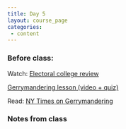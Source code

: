 ```yaml
---
title: Day 5
layout: course_page
categories:
 - content
---
```


### Before class:

Watch: 
[Electoral college review](https://www.youtube.com/watch?v=RUCnb5_HZc0)

[Gerrymandering lesson (video + quiz)](https://ed.ted.com/lessons/gerrymandering-how-drawing-jagged-lines-can-impact-an-election-christina-greer)



Read:
[NY Times on Gerrymandering](https://www.nytimes.com/2017/08/29/magazine/the-new-front-in-the-gerrymandering-wars-democracy-vs-math.html)

### Notes from class
